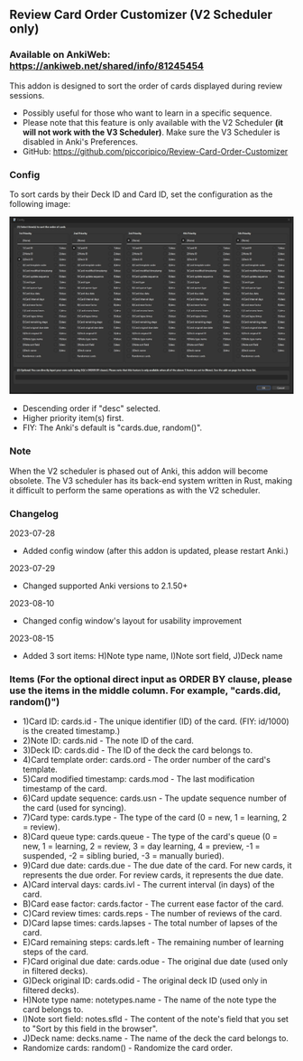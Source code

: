 ## Review Card Order Customizer (V2 Scheduler only)
### Available on AnkiWeb: https://ankiweb.net/shared/info/81245454

This addon is designed to sort the order of cards displayed during review sessions.

- Possibly useful for those who want to learn in a specific sequence.
- Please note that this feature is only available with the V2 Scheduler <b>(it will not work with the V3 Scheduler)</b>. Make sure the V3 Scheduler is disabled in Anki's Preferences.
- GitHub: https://github.com/piccoripico/Review-Card-Order-Customizer

### Config

To sort cards by their Deck ID and Card ID, set the configuration as the following image:

<img src="https://github.com/piccoripico/Review-Card-Order-Customizer/raw/main/ConfigWindow.JPG">

- Descending order if "desc" selected.
- Higher priority item(s) first.
- FIY: The Anki's default is "cards.due, random()".

### Note

When the V2 scheduler is phased out of Anki, this addon will become obsolete. The V3 scheduler has its back-end system written in Rust, making it difficult to perform the same operations as with the V2 scheduler.

### Changelog

2023-07-28
- Added config window (after this addon is updated, please restart Anki.)

2023-07-29
- Changed supported Anki versions to 2.1.50+

2023-08-10
- Changed config window's layout for usability improvement

2023-08-15
- Added 3 sort items: H)Note type name, I)Note sort field, J)Deck name

### Items (For the optional direct input as ORDER BY clause, please use the items in the middle column. For example, "cards.did, random()")

- 1)Card ID: cards.id - The unique identifier (ID) of the card. (FIY: id/1000) is the created timestamp.)
- 2)Note ID: cards.nid - The note ID of the card.
- 3)Deck ID: cards.did - The ID of the deck the card belongs to.
- 4)Card template order: cards.ord - The order number of the card's template.
- 5)Card modified timestamp: cards.mod - The last modification timestamp of the card.
- 6)Card update sequence: cards.usn - The update sequence number of the card (used for syncing).
- 7)Card type: cards.type - The type of the card (0 = new, 1 = learning, 2 = review).
- 8)Card queue type: cards.queue - The type of the card's queue (0 = new, 1 = learning, 2 = review, 3 = day learning, 4 = preview, -1 = suspended, -2 = sibling buried, -3 = manually buried).
- 9)Card due date: cards.due - The due date of the card. For new cards, it represents the due order. For review cards, it represents the due date.
- A)Card interval days: cards.ivl - The current interval (in days) of the card.
- B)Card ease factor: cards.factor - The current ease factor of the card.
- C)Card review times: cards.reps - The number of reviews of the card.
- D)Card lapse times: cards.lapses - The total number of lapses of the card.
- E)Card remaining steps: cards.left - The remaining number of learning steps of the card.
- F)Card original due date: cards.odue - The original due date (used only in filtered decks).
- G)Deck original ID: cards.odid - The original deck ID (used only in filtered decks).
- H)Note type name: notetypes.name - The name of the note type the card belongs to.
- I)Note sort field: notes.sfld - The content of the note's field that you set to "Sort by this field in the browser".
- J)Deck name: decks.name - The name of the deck the card belongs to.
- Randomize cards: random() - Randomize the card order.
